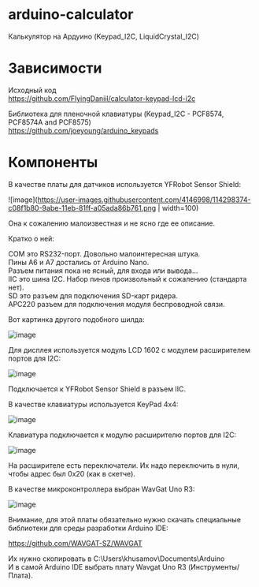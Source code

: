 # arduino-calculator
Калькулятор на Ардуино (Keypad_I2C, LiquidCrystal_I2C)

# Зависимости

Исходный код  
https://github.com/FlyingDaniil/calculator-keypad-lcd-i2c

Библиотека для пленочной клавиатуры (Keypad_I2C - PCF8574, PCF8574A and PCF8575)  
https://github.com/joeyoung/arduino_keypads


# Компоненты

В качестве платы для датчиков используется YFRobot Sensor Shield:

![image](https://user-images.githubusercontent.com/4146998/114298374-c08f1b80-9abe-11eb-81ff-a05ada86b761.png | width=100)

Она к сожалению малоизвестная и не ясно где ее описание.

Кратко о ней:

COM это RS232-порт. Довольно малоинтересная штука.  
Пины A6 и A7 достались от Arduino Nano.  
Разъем питания пока не ясный, для входа или вывода...  
IIC это шина I2C. Набор пинов произвольный к сожалению (стандарта нет).  
SD это разъем для подключения SD-карт ридера.  
APC220 разъем для подключения модуля беспроводной связи.  

Вот картинка другого подобного шилда:

![image](https://user-images.githubusercontent.com/4146998/114298430-0b109800-9abf-11eb-8a96-bddfe1072094.png)

Для дисплея используется модуль LCD 1602 с модулем расширителем портов для I2C:

![image](https://user-images.githubusercontent.com/4146998/114298573-b6215180-9abf-11eb-9276-7c3b500c0b95.png)

Подключается к YFRobot Sensor Shield в разъем IIC.

В качестве клавиатуры используется KeyPad 4x4:

![image](https://user-images.githubusercontent.com/4146998/114298628-0ac4cc80-9ac0-11eb-8b42-d96cb2ae896e.png)

Клавиатура подключается к модулю расширителю портов для I2C:

![image](https://user-images.githubusercontent.com/4146998/114298696-5aa39380-9ac0-11eb-9512-86163735a81a.png)

На расширителе есть переключатели. Их надо переключить в нули, чтобы адрес был 0x20 (как в скетче).

В качестве микроконтроллера выбран WavGat Uno R3:

![image](https://user-images.githubusercontent.com/4146998/114298957-883d0c80-9ac1-11eb-8d3e-e1988ea7a345.png)

Внимание, для этой платы обязательно нужно скачать специальные библиотеки для среды разработки Arduino IDE:

https://github.com/WAVGAT-SZ/WAVGAT

Их нужно скопировать в C:\Users\khusamov\Documents\Arduino  
И в самой Arduino IDE выбрать плату Wavgat Uno R3 (Инструменты/Плата).

